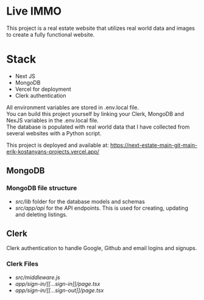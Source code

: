 # Live IMMO
This project is a real estate website that utilizes real world data and images to create a fully functional website.

# Stack
<ul>
    <li>Next JS</li>
    <li>MongoDB</li>
    <li>Vercel for deployment</li>
    <li>Clerk authentication</li>
</ul>

All environment variables are stored in .env.local file.<br>
You can build this project yourself by linking your Clerk, MongoDB and NexJS variables in the .env.local file. <br>
The database is populated with real world data that I have collected from several websites with a Python script.

This project is deployed and available at:
https://next-estate-main-git-main-erik-kostanyans-projects.vercel.app/

## MongoDB
### MongoDB file structure
<ul>
    <li><em>src/lib</em> folder for the database models and schemas</li>
    <li><em>src/app/api</em> for the API endpoints. This is used for creating, updating and deleting listings.</li>
</ul>

## Clerk
Clerk authentication to handle Google, Github and email logins and signups.

### Clerk Files
<ul>
    <li><em>src/middleware.js</em></li>
    <li><em>app/sign-in/[[...sign-in]]/page.tsx</em></li>
    <li><em>app/sign-in/[[...sign-out]]/page.tsx</em></li>
</ul>


